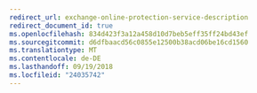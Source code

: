 ```yaml
---
redirect_url: exchange-online-protection-service-description
redirect_document_id: true
ms.openlocfilehash: 834d423f3a12a458d10d7beb5eff35ff24bd43ef
ms.sourcegitcommit: d6dfbaacd56c0855e12500b38acd06be16cd1560
ms.translationtype: MT
ms.contentlocale: de-DE
ms.lasthandoff: 09/19/2018
ms.locfileid: "24035742"
---
```

